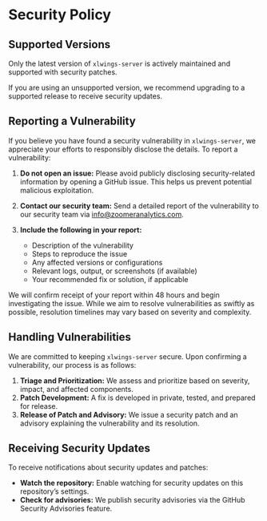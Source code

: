 # Security Policy

## Supported Versions

Only the latest version of `xlwings-server` is actively maintained and supported with security patches.

If you are using an unsupported version, we recommend upgrading to a supported release to receive security updates.

## Reporting a Vulnerability

If you believe you have found a security vulnerability in `xlwings-server`, we appreciate your efforts to responsibly disclose the details. To report a vulnerability:

1. **Do not open an issue:** Please avoid publicly disclosing security-related information by opening a GitHub issue. This helps us prevent potential malicious exploitation.

2. **Contact our security team:** Send a detailed report of the vulnerability to our security team via [info@zoomeranalytics.com](mailto:info@zoomeranalytics.com).

3. **Include the following in your report:**
   - Description of the vulnerability
   - Steps to reproduce the issue
   - Any affected versions or configurations
   - Relevant logs, output, or screenshots (if available)
   - Your recommended fix or solution, if applicable

We will confirm receipt of your report within 48 hours and begin investigating the issue. While we aim to resolve vulnerabilities as swiftly as possible, resolution timelines may vary based on severity and complexity.

## Handling Vulnerabilities

We are committed to keeping `xlwings-server` secure. Upon confirming a vulnerability, our process is as follows:

1. **Triage and Prioritization:** We assess and prioritize based on severity, impact, and affected components.
2. **Patch Development:** A fix is developed in private, tested, and prepared for release.
3. **Release of Patch and Advisory:** We issue a security patch and an advisory explaining the vulnerability and its resolution.

## Receiving Security Updates

To receive notifications about security updates and patches:

- **Watch the repository:** Enable watching for security updates on this repository’s settings.
- **Check for advisories:** We publish security advisories via the GitHub Security Advisories feature.
